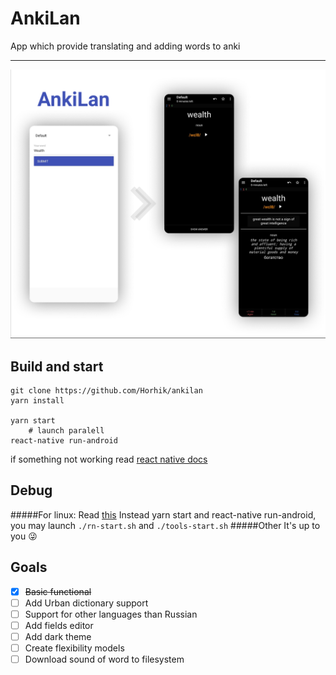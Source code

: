 # AnkiLan
App which provide translating and adding words to anki

- - -
 ![screenshot](./readme-files/screenshot1.png)
 
## Build and start
```shell
git clone https://github.com/Horhik/ankilan
yarn install

yarn start
	# launch paralell
react-native run-android

```
if something not working read [react native docs](https://reactnative.dev/docs/getting-started)

## Debug
#####For linux:
Read [this](https://gist.github.com/Horhik/28c40259a79fabdd358822cede105c09#file-rn-redux-devtools-md)
Instead yarn start and react-native run-android, you may launch `./rn-start.sh` and `./tools-start.sh`
#####Other
It's up to you 😜

## Goals
- [x] ~~Basic functional~~
- [ ] Add Urban dictionary support
- [ ] Support for other languages than Russian
- [ ] Add fields editor
- [ ] Add dark theme
- [ ] Create flexibility models
- [ ] Download sound of word to filesystem